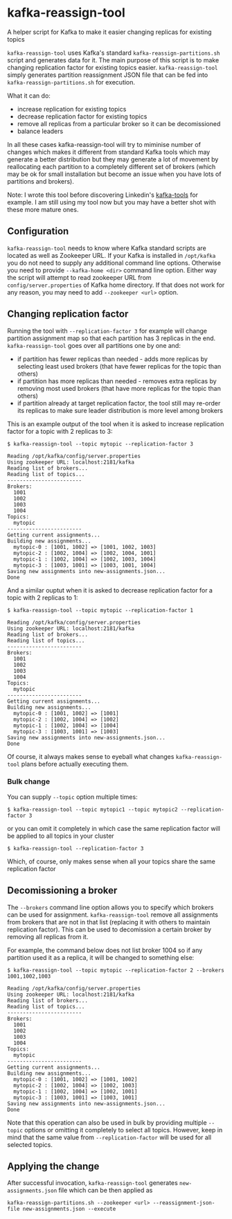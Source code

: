# kafka-reassign-tool
A helper script for Kafka to make it easier changing replicas for existing topics

`kafka-reassign-tool` uses Kafka's standard `kafka-reassign-partitions.sh` script and generates data for it.
The main purpose of this script is to make changing replication factor for existing topics easier.
`kafka-reassign-tool` simply generates partition reassignment JSON file that can be fed into `kafka-reassign-partitions.sh`
for execution.

What it can do:
* increase replication for existing topics
* decrease replication factor for existing topics
* remove all replicas from a particular broker so it can be decomissioned
* balance leaders

In all these cases kafka-reassign-tool will try to miminise number of changes which makes it 
different from standard Kafka tools which may generate a better distribution but they may generate a lot of movement
by reallocating each partition to a completely different set of brokers (which may be ok for small installation but
become an issue when you have lots of partitions and brokers).

Note: I wrote this tool before discovering Linkedin's [kafka-tools](https://github.com/linkedin/kafka-tools) for example. I am still using my tool now but you may have a better shot with these more mature ones.

## Configuration
`kafka-reassign-tool` needs to know where Kafka standard scripts are located as well as Zookeeper URL.
If your Kafka is installed in `/opt/kafka` you do not need to supply any additional command line options. Otherwise you
need to provide `--kafka-home <dir>` command line option.
Either way the script will attempt to read zookeeper URL from `config/server.properties` of Kafka home directory.
If that does not work for any reason, you may need to add `--zookeeper <url>` option.

## Changing replication factor
Running the tool with `--replication-factor 3` for example will change partition assignment map so that each partition has 3 replicas in the end.
`kafka-reassign-tool` goes over all partitions one by one and:
* if partition has fewer replicas than needed - adds more replicas by selecting least used brokers (that have fewer replicas for the topic than others)
* if partition has more replicas than needed - removes extra replicas by removing most used brokers (that have more replicas for the topic than others)
* if partition already at target replication factor, the tool still may re-order its replicas to make sure leader distribution is more level among brokers

This is an example output of the tool when it is asked to increase replication factor for a topic with 2 replicas to 3:
```
$ kafka-reassign-tool --topic mytopic --replication-factor 3

Reading /opt/kafka/config/server.properties
Using zookeeper URL: localhost:2181/kafka
Reading list of brokers...
Reading list of topics...
------------------------
Brokers:
  1001
  1002
  1003
  1004
Topics:
  mytopic
------------------------
Getting current assignments...
Building new assignments...
  mytopic-0 : [1001, 1002] => [1001, 1002, 1003]
  mytopic-2 : [1002, 1004] => [1002, 1004, 1001]
  mytopic-1 : [1002, 1004] => [1002, 1003, 1004]
  mytopic-3 : [1003, 1001] => [1003, 1001, 1004]
Saving new assignments into new-assignments.json...
Done
```
And a similar ouptut when it is asked to decrease replication factor for a topic with 2 replicas to 1:
```
$ kafka-reassign-tool --topic mytopic --replication-factor 1

Reading /opt/kafka/config/server.properties
Using zookeeper URL: localhost:2181/kafka
Reading list of brokers...
Reading list of topics...
------------------------
Brokers:
  1001
  1002
  1003
  1004
Topics:
  mytopic
------------------------
Getting current assignments...
Building new assignments...
  mytopic-0 : [1001, 1002] => [1001]
  mytopic-2 : [1002, 1004] => [1002]
  mytopic-1 : [1002, 1004] => [1004]
  mytopic-3 : [1003, 1001] => [1003]
Saving new assignments into new-assignments.json...
Done
```

Of course, it always makes sense to eyeball what changes `kafka-reassign-tool` plans before actually executing them.

### Bulk change
You can supply `--topic` option multiple times:
```
$ kafka-reassign-tool --topic mytopic1 --topic mytopic2 --replication-factor 3
```
or you can omit it completely in which case the same replication factor will be applied to all topics in your cluster
```
$ kafka-reassign-tool --replication-factor 3
```
Which, of course, only makes sense when all your topics share the same replication factor

## Decomissioning a broker
The `--brokers` command line option allows you to specify which brokers can be used for assignment.
`kafka-reassign-tool` remove all assignments from brokers that are not in that list (replacing it with others to maintain replication factor).
This can be used to decomission a certain broker by removing all replicas from it.

For example, the command below does not list broker 1004 so if any partition used it as a replica, it will be changed to something else:
```
$ kafka-reassign-tool --topic mytopic --replication-factor 2 --brokers 1001,1002,1003

Reading /opt/kafka/config/server.properties
Using zookeeper URL: localhost:2181/kafka
Reading list of brokers...
Reading list of topics...
------------------------
Brokers:
  1001
  1002
  1003
  1004
Topics:
  mytopic
------------------------
Getting current assignments...
Building new assignments...
  mytopic-0 : [1001, 1002] => [1001, 1002]
  mytopic-2 : [1002, 1004] => [1002, 1003]
  mytopic-1 : [1002, 1004] => [1002, 1001]
  mytopic-3 : [1003, 1001] => [1003, 1001]
Saving new assignments into new-assignments.json...
Done
```

Note that this operation can also be used in bulk by providing multiple `--topic` options or omitting it completely to select all topics.
However, keep in mind that the same value from `--replication-factor` will be used for all selected topics.

## Applying the change
After successful invocation, `kafka-reassign-tool` generates `new-assignments.json` file which can be then applied as
```
kafka-reassign-partitions.sh --zookeeper <url> --reassignment-json-file new-assignments.json --execute
```

